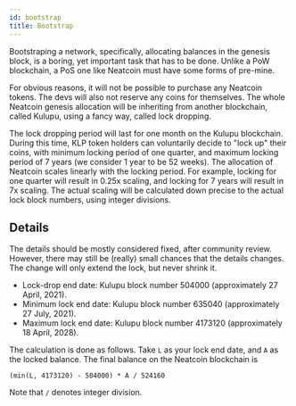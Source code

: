 ```yaml
---
id: bootstrap
title: Bootstrap
---
```


Bootstraping a network, specifically, allocating balances in the genesis
block, is a boring, yet important task that has to be done. Unlike a PoW
blockchain, a PoS one like Neatcoin must have some forms of pre-mine.

For obvious reasons, it will not be possible to purchase any Neatcoin tokens. The
devs will also not reserve any coins for themselves. The whole Neatcoin genesis
allocation will be inheriting from another blockchain, called Kulupu, using a
fancy way, called lock dropping.

The lock dropping period will last for one month on the Kulupu blockchain.
During this time, KLP token holders can voluntarily decide to "lock up" their
coins, with minimum locking period of one quarter, and maximum locking period of 7
years (we consider 1 year to be 52 weeks). The allocation of Neatcoin scales
linearly with the locking period. For example, locking for one quarter will result
in 0.25x scaling, and locking for 7 years will result in 7x scaling. The actual
scaling will be calculated down precise to the actual lock block numbers, using
integer divisions.

## Details

The details should be mostly considered fixed, after community review. However,
there may still be (really) small chances that the details changes. The change
will only extend the lock, but never shrink it.

* Lock-drop end date: Kulupu block number 504000 (approximately 27 April, 2021).
* Minimum lock end date: Kulupu block number 635040 (approximately 27 July, 2021).
* Maximum lock end date: Kulupu block number 4173120 (approximately 18 April, 2028).

The calculation is done as follows. Take `L` as your lock end date, and `A` as
the locked balance. The final balance on the Neatcoin blockchain is

```
(min(L, 4173120) - 504000) * A / 524160
```

Note that `/` denotes integer division.